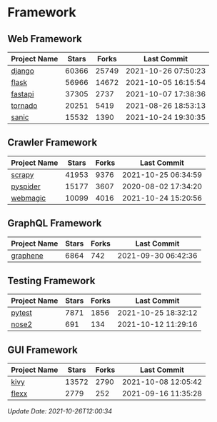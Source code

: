 # Framework

## Web Framework
| Project Name | Stars | Forks | Last Commit |
| ------------ | ----- | ----- | ----------- |
| [django](https://github.com/django/django) | 60366 | 25749 | 2021-10-26 07:50:23 |
| [flask](https://github.com/pallets/flask) | 56966 | 14672 | 2021-10-05 16:15:54 |
| [fastapi](https://github.com/tiangolo/fastapi) | 37305 | 2737 | 2021-10-07 17:38:36 |
| [tornado](https://github.com/tornadoweb/tornado) | 20251 | 5419 | 2021-08-26 18:53:13 |
| [sanic](https://github.com/sanic-org/sanic) | 15532 | 1390 | 2021-10-24 19:30:35 |

## Crawler Framework
| Project Name | Stars | Forks | Last Commit |
| ------------ | ----- | ----- | ----------- |
| [scrapy](https://github.com/scrapy/scrapy) | 41953 | 9376 | 2021-10-25 06:34:59 |
| [pyspider](https://github.com/binux/pyspider) | 15177 | 3607 | 2020-08-02 17:34:20 |
| [webmagic](https://github.com/code4craft/webmagic) | 10099 | 4016 | 2021-10-24 15:20:56 |

## GraphQL Framework
| Project Name | Stars | Forks | Last Commit |
| ------------ | ----- | ----- | ----------- |
| [graphene](https://github.com/graphql-python/graphene) | 6864 | 742 | 2021-09-30 06:42:36 |

## Testing Framework
| Project Name | Stars | Forks | Last Commit |
| ------------ | ----- | ----- | ----------- |
| [pytest](https://github.com/pytest-dev/pytest) | 7871 | 1856 | 2021-10-25 18:32:12 |
| [nose2](https://github.com/nose-devs/nose2) | 691 | 134 | 2021-10-12 11:29:16 |

## GUI Framework
| Project Name | Stars | Forks | Last Commit |
| ------------ | ----- | ----- | ----------- |
| [kivy](https://github.com/kivy/kivy) | 13572 | 2790 | 2021-10-08 12:05:42 |
| [flexx](https://github.com/flexxui/flexx) | 2779 | 252 | 2021-09-16 11:35:28 |

*Update Date: 2021-10-26T12:00:34*